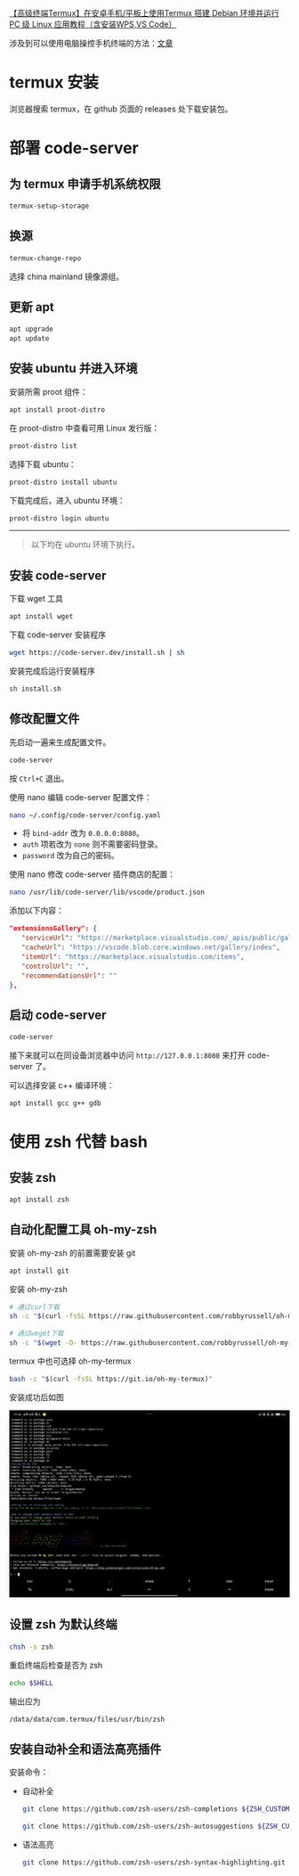 [【高级终端Termux】在安卓手机/平板上使用Termux 搭建 Debian 环境并运行 PC 级 Linux 应用教程（含安装WPS,VS Code）](https://blog.csdn.net/2301_81229576/article/details/145148000)

涉及到可以使用电脑操控手机终端的方法：[文章](https://blog.csdn.net/qdhugo/article/details/120721535)

# termux 安装

浏览器搜索 termux，在 github 页面的 releases 处下载安装包。

# 部署 code-server

## 为 termux 申请手机系统权限

```bash
termux-setup-storage
```

## 换源

```bash
termux-change-repo
```

选择 china mainland 镜像源组。

## 更新 apt

```bash
apt upgrade
apt update
```

## 安装 ubuntu 并进入环境

安装所需 proot 组件：

```bash
apt install proot-distro
```

在 proot-distro 中查看可用 Linux 发行版：

```bash
proot-distro list
```

选择下载 ubuntu：

```bash
proot-distro install ubuntu
```

下载完成后，进入 ubuntu 环境：

```bash
proot-distro login ubuntu
```

---

> 以下均在 ubuntu 环境下执行。

## 安装 code-server

下载 wget 工具

```bash
apt install wget
```

下载 code-server 安装程序

```bash
wget https://code-server.dev/install.sh | sh
```

安装完成后运行安装程序

```bash
sh install.sh
```

## 修改配置文件

先启动一遍来生成配置文件。

```bash
code-server
```

按 `Ctrl+C` 退出。

使用 nano 编辑 code-server 配置文件：

```bash
nano ~/.config/code-server/config.yaml
```

- 将 `bind-addr` 改为 `0.0.0.0:8080`。
- `auth` 项若改为 `none` 则不需要密码登录。
- `password` 改为自己的密码。

使用 nano 修改 code-server 插件商店的配置：

```bash
nano /usr/lib/code-server/lib/vscode/product.json
```

添加以下内容：

```json
"extensionsGallery": {
   "serviceUrl": "https://marketplace.visualstudio.com/_apis/public/gallery",
   "cacheUrl": "https://vscode.blob.core.windows.net/gallery/index",
   "itemUrl": "https://marketplace.visualstudio.com/items",
   "controlUrl": "",
   "recommendationsUrl": ""
},
```

## 启动 code-server

```bash
code-server
```

接下来就可以在同设备浏览器中访问 `http://127.0.0.1:8080` 来打开 code-server 了。

可以选择安装 c++ 编译环境：

```bash
apt install gcc g++ gdb
```

# 使用 zsh 代替 bash

## 安装 zsh

```bash
apt install zsh
```

## 自动化配置工具 oh-my-zsh

安装 oh-my-zsh 的前置需要安装 git

```bash
apt install git
```

安装 oh-my-zsh

```bash
# 通过curl下载
sh -c "$(curl -fsSL https://raw.githubusercontent.com/robbyrussell/oh-my-zsh/master/tools/install.sh)"
```

```bash
# 通过weget下载
sh -c "$(wget -O- https://raw.githubusercontent.com/robbyrussell/oh-my-zsh/master/tools/install.sh)"
```

termux 中也可选择 oh-my-termux

```bash
bash -c "$(curl -fsSL https://git.io/oh-my-termux)"
```

安装成功后如图

![oh-my-zsh 安装成功](<assets/安卓上的termux-oh-my-zsh 安装成功.jpg>)

## 设置 zsh 为默认终端

```bash
chsh -s zsh
```

重启终端后检查是否为 zsh

```bash
echo $SHELL
```

输出应为

```bash
/data/data/com.termux/files/usr/bin/zsh
```

## 安装自动补全和语法高亮插件

安装命令：

- 自动补全
    ```bash
    git clone https://github.com/zsh-users/zsh-completions ${ZSH_CUSTOM:=~/.oh-my-zsh/custom}/plugins/zsh-completions
    ```

    ```bash
    git clone https://github.com/zsh-users/zsh-autosuggestions ${ZSH_CUSTOM:=~/.oh-my-zsh/custom}/plugins/zsh-autosuggestions
    ```

- 语法高亮
    ```bash
    git clone https://github.com/zsh-users/zsh-syntax-highlighting.git ${ZSH_CUSTOM:-~/.oh-my-zsh/custom}/plugins/zsh-syntax-highlighting
    ```

